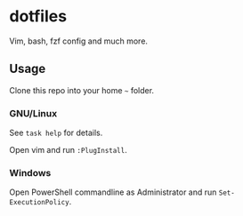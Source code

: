 # dotfiles

Vim, bash, fzf config and much more.

## Usage

Clone this repo into your home `~` folder.

### GNU/Linux

See `task help` for details.

Open vim and run `:PlugInstall`.

### Windows

Open PowerShell commandline as Administrator and run `Set-ExecutionPolicy`.
